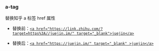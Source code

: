 ### a-tag

替换知乎 a 标签 href 属性

- 替换前：<a href="https://link.zhihu.com/?target=https%3A//juejin.im/" target="_blank">`<a href="https://link.zhihu.com/?target=https%3A//juejin.im/" target="_blank">juejin</a>`</a>

- 替换后：<a href="https://juejin.im/" target="_blank">`<a href="https://juejin.im/" target="_blank" >juejin</a>`</a>
